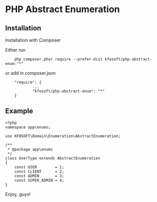 # PHP Abstract Enumeration
## Installation

Installation with Composer

Either run
~~~
    php composer.phar require --prefer-dist kfosoft/php-abstract-enum:"*"
~~~
or add in composer.json
~~~
    "require": {
            ...
            "kfosoft/php-abstract-enum": "*"
    }
~~~

## Example 
~~~
<?php
namespace app\enums;

use KFOSOFT\Domain\Enumeration\AbstractEnumeration;

/**
 * @package app\enums
 */
class UserType extends AbstractEnumeration
{
    const USER        = 1;
    const CLIENT      = 2;
    const ADMIN       = 3;
    const SUPER_ADMIN = 4;
}
~~~

Enjoy, guys!
